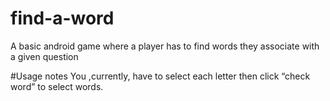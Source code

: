 # find-a-word
A basic android game where a player has to find words they associate with a given question 

#Usage notes
You ,currently, have to select each letter then click “check word” to select words.